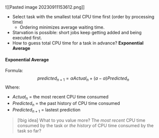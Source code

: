 ![[Pasted image 20230911153612.png]]

- Select task with the smallest total CPU time first (order by processing time)
	- Ordering minimizes average waiting time.
- Starvation is possible: short jobs keep getting added and being executed first.
- How to guess total CPU time for a task in advance? **Exponential Average**
#### Exponential Average

Formula:
$$predicted_{n + 1} = \alpha Actual_{n}+ (a- \alpha)Predicted_{n}$$
Where:
- $Actual_n$ = the most recent CPU time consumed
- $Predicted_{n}$ = the past history of CPU time consumed
- $Predicted_{n+1}$ = lastest prediction

>[!big idea]
> What to you value more? The *most recent* CPU time consumed by the task or *the history* of CPU time consumed by the task so far?